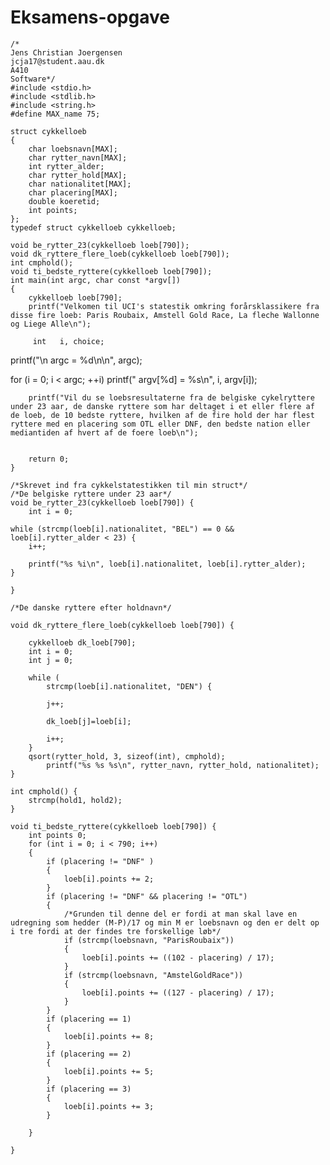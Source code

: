 # Eksamens-opgave


    /*
    Jens Christian Joergensen
    jcja17@student.aau.dk
    A410
    Software*/
    #include <stdio.h>
    #include <stdlib.h>
    #include <string.h>
    #define MAX_name 75;
    
    struct cykkelloeb
    {
        char loebsnavn[MAX];
        char rytter_navn[MAX];
        int rytter_alder;
        char rytter_hold[MAX];
        char nationalitet[MAX];
        char placering[MAX];
        double koeretid;
        int points;
    };
    typedef struct cykkelloeb cykkelloeb;

    void be_rytter_23(cykkelloeb loeb[790]);
    void dk_ryttere_flere_loeb(cykkelloeb loeb[790]);
    int cmphold();
    void ti_bedste_ryttere(cykkelloeb loeb[790]);
    int main(int argc, char const *argv[])
    {
        cykkelloeb loeb[790];
        printf("Velkomen til UCI's statestik omkring forårsklassikere fra disse fire loeb: Paris Roubaix, Amstell Gold Race, La fleche Wallonne og Liege Alle\n");

         int   i, choice;

   printf("\n  argc = %d\n\n", argc);

   for (i = 0; i < argc; ++i)
      printf("   argv[%d] = %s\n", i, argv[i]);

        printf("Vil du se loebsresultaterne fra de belgiske cykelryttere under 23 aar, de danske ryttere som har deltaget i et eller flere af de loeb, de 10 bedste ryttere, hvilken af de fire hold der har flest ryttere med en placering som OTL eller DNF, den bedste nation eller mediantiden af hvert af de foere loeb\n");

        
        return 0;
    }

    /*Skrevet ind fra cykkelstatestikken til min struct*/
    /*De belgiske ryttere under 23 aar*/
    void be_rytter_23(cykkelloeb loeb[790]) {
        int i = 0;

    while (strcmp(loeb[i].nationalitet, "BEL") == 0 && loeb[i].rytter_alder < 23) {
        i++;

        printf("%s %i\n", loeb[i].nationalitet, loeb[i].rytter_alder);
    }

    }

    /*De danske ryttere efter holdnavn*/

    void dk_ryttere_flere_loeb(cykkelloeb loeb[790]) {

        cykkelloeb dk_loeb[790];
        int i = 0;
        int j = 0;

        while (
            strcmp(loeb[i].nationalitet, "DEN") {

            j++;

            dk_loeb[j]=loeb[i];
            
            i++;
        }
        qsort(rytter_hold, 3, sizeof(int), cmphold);
            printf("%s %s %s\n", rytter_navn, rytter_hold, nationalitet);
    }

    int cmphold() {
        strcmp(hold1, hold2);
    }

    void ti_bedste_ryttere(cykkelloeb loeb[790]) {
        int points 0;
        for (int i = 0; i < 790; i++)
        {
            if (placering != "DNF" )
            {
                loeb[i].points += 2;
            }
            if (placering != "DNF" && placering != "OTL")
            {
                /*Grunden til denne del er fordi at man skal lave en udregning som hedder (M-P)/17 og min M er loebsnavn og den er delt op i tre fordi at der findes tre forskellige løb*/
                if (strcmp(loebsnavn, "ParisRoubaix"))
                {
                    loeb[i].points += ((102 - placering) / 17);
                }
                if (strcmp(loebsnavn, "AmstelGoldRace"))
                {
                    loeb[i].points += ((127 - placering) / 17);
                }
            }
            if (placering == 1)
            {
                loeb[i].points += 8;
            }
            if (placering == 2)
            {
                loeb[i].points += 5;
            }
            if (placering == 3)
            {
                loeb[i].points += 3;
            }

        }
        
    }
